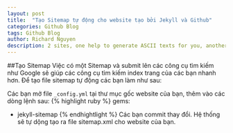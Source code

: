 ```yaml
---
layout: post
title:  "Tạo Sitemap tự động cho website tạo bởi Jekyll và Github"
categories: Github Blog
tags: Github Blog
author: Richard Nguyen
description: 2 sites, one help to generate ASCII texts for you, another have lots of ASCII pics.
---
```

##Tạo Sitemap
Việc có một Sitemap và submit lên các công cụ tìm kiếm như Google sẽ giúp các công cụ tìm kiếm index trang của các bạn nhanh hơn. Để tạo file sitemap tự động các bạn làm như sau:

Các bạn mở file `_config.yml` tại thư mục gốc website của bạn, thêm vào các dòng lệnh sau:
{% highlight ruby %}
gems: 
  - jekyll-sitemap
{% endhightlight %}
Các bạn commit thay đổi. Hệ thống sẽ tự dộng tạo ra file sitemap.xml cho website của bạn.